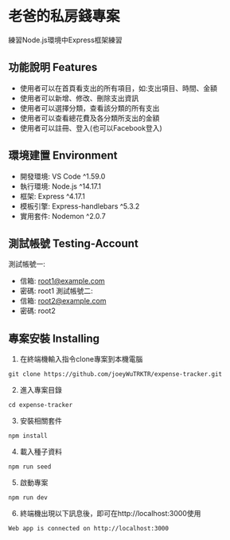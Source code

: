 # 老爸的私房錢專案
練習Node.js環境中Express框架練習

## 功能說明 Features
* 使用者可以在首頁看支出的所有項目，如:支出項目、時間、金額
* 使用者可以新增、修改、刪除支出資訊
* 使用者可以選擇分類，查看該分類的所有支出
* 使用者可以查看總花費及各分類所支出的金額
* 使用者可以註冊、登入(也可以Facebook登入)

## 環境建置 Environment
* 開發環境: VS Code ^1.59.0
* 執行環境: Node.js ^14.17.1
* 框架: Express ^4.17.1
* 模板引擎: Express-handlebars ^5.3.2
* 實用套件: Nodemon ^2.0.7

## 測試帳號 Testing-Account
測試帳號一: 
* 信箱: root1@example.com
* 密碼: root1
測試帳號二: 
* 信箱: root2@example.com
* 密碼: root2

## 專案安裝 Installing
  1. 在終端機輸入指令clone專案到本機電腦

    git clone https://github.com/joeyWuTRKTR/expense-tracker.git
  2. 進入專案目錄  

    cd expense-tracker
  3. 安裝相關套件  

    npm install
  4. 載入種子資料  

    npm run seed
  5. 啟動專案  

    npm run dev
  6. 終端機出現以下訊息後，即可在http://localhost:3000使用  

    Web app is connected on http://localhost:3000
